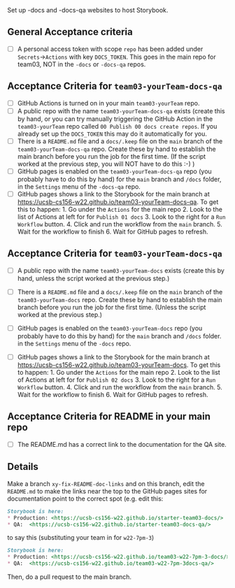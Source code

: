 Set up -docs and -docs-qa websites to host Storybook.

## General Acceptance criteria

- [ ] A personal access token with scope `repo` has been added
      under `Secrets`->`Actions` with key `DOCS_TOKEN`.   This goes in the main repo for 
      team03, NOT in the `-docs` or `-docs-qa` repos. 

## Acceptance Criteria for `team03-yourTeam-docs-qa` 

- [ ] GitHub Actions is turned on in your main `team03-yourTeam` repo.
- [ ] A public repo with the name `team03-yourTeam-docs-qa` exists (create this by hand, or you can try manually triggering the GitHub Action in the `team03-yourTeam` repo called `00 Publish 00 docs create repos`. If you already set up the `DOCS_TOKEN` this may do it automatically for you.
- [ ] There is a `README.md` file and a `docs/.keep` file on the `main` 
      branch of the `team03-yourTeam-docs-qa` repo.  Create these by hand to establish
      the main branch before you run the job for the first time. (If the script worked at the previous step, you will NOT have to do this :-) )
- [ ] GitHub pages is enabled on the `team03-yourTeam-docs-qa` repo (you probably have to do this by hand) for the `main` branch and `/docs` folder,
      in the `Settings` menu of the `-docs-qa` repo.
- [ ] GitHub pages shows a link to the Storybook for the main branch at 
      <https://ucsb-cs156-w22.github.io/team03-yourTeam-docs-qa>.  To get this to happen:
      1. Go under the `Actions` for the main repo
      2. Look to the list of Actions at left for for `Publish 01 docs`
      3. Look to the right for a `Run Workflow` button.
      4. Click and run the workflow from the `main` branch.
      5. Wait for the workflow to finish
      6. Wait for GitHub pages to refresh.

## Acceptance Criteria for `team03-yourTeam-docs-qa` 

- [ ] A public repo with the name `team03-yourTeam-docs` exists (create this by hand, unless the script worked at the previous step.)
- [ ] There is a `README.md` file and a `docs/.keep` file on the `main` 
      branch of the `team03-yourTeam-docs` repo.  Create these by hand to establish
      the main branch before you run the job for the first time. (Unless the
      script worked at the previous step.)
- [ ] GitHub pages is enabled on the `team03-yourTeam-docs` repo (you probably have to do this by hand) for the `main` branch and `/docs` folder.
      in the `Settings` menu of the `-docs` repo.
- [ ] GitHub pages shows a link to the Storybook for the main branch at 
      <https://ucsb-cs156-w22.github.io/team03-yourTeam-docs>.  To get this to happen:
      1. Go under the `Actions` for the main repo
      2. Look to the list of Actions at left for for `Publish 02 docs`
      3. Look to the right for a `Run Workflow` button.
      4. Click and run the workflow from the `main` branch.
      5. Wait for the workflow to finish
      6. Wait for GitHub pages to refresh.


## Acceptance Criteria for README in your main repo

- [ ] The README.md has a correct link to the documentation for the QA site.

## Details

Make a branch `xy-fix-README-doc-links` and on this branch, edit the `README.md` to make the links near the top to the GitHub pages sites for documentation point to the correct spot (e.g. edit this:

```md
Storybook is here:
* Production: <https://ucsb-cs156-w22.github.io/starter-team03-docs/>
* QA:  <https://ucsb-cs156-w22.github.io/starter-team03-docs-qa/>
```

to say this (substituting your team in for `w22-7pm-3`)

```md
Storybook is here:
* Production: <https://ucsb-cs156-w22.github.io/team03-w22-7pm-3-docs/>
* QA:  <https://ucsb-cs156-w22.github.io/team03-w22-7pm-3docs-qa/>
```

Then, do a pull request to the main branch. 

